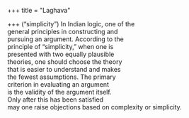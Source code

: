 +++
title = "Laghava"

+++
(“simplicity”) In Indian logic, one of the  
general principles in constructing and  
pursuing an argument. According to the  
principle of “simplicity,” when one is  
presented with two equally plausible  
theories, one should choose the theory  
that is easier to understand and makes  
the fewest assumptions. The primary  
criterion in evaluating an argument  
is the validity of the argument itself.  
Only after this has been satisfied  
may one raise objections based on complexity or simplicity.